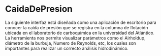 # CaidaDePresion
 La siguiente interfaz está diseñada como una aplicación de escritorio para conocer la caída de presión que se registra en la columna de flotación ubicada en el laboratorio de carboquímica en la universidad del Atlántico. La herramienta nos permite visualizar parámetros como el Airholdup, diámetro de la burbuja, Numero de Reynolds, etc, los cuales son importantes para realizar un correcto análisis hidrodinámico.
